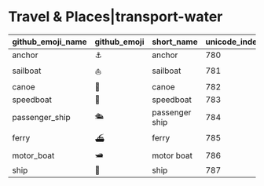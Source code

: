 # Travel & Places|transport-water

|github_emoji_name|github_emoji|short_name|unicode_index|
|---|---|---|---|
|anchor|:anchor:|anchor|780|
|sailboat|:sailboat:|sailboat|781|
|canoe|:canoe:|canoe|782|
|speedboat|:speedboat:|speedboat|783|
|passenger_ship|:passenger_ship:|passenger ship|784|
|ferry|:ferry:|ferry|785|
|motor_boat|:motor_boat:|motor boat|786|
|ship|:ship:|ship|787|
